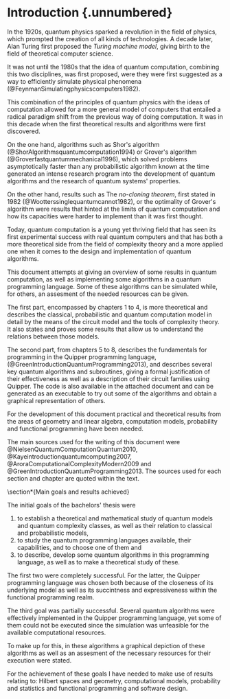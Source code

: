 # Introduction {.unnumbered}

<!--Antecedentes-->

In the 1920s, quantum physics sparked a revolution in the field of physics, which prompted the creation of all kinds of technologies. A decade later, Alan Turing first proposed the *Turing machine model*, giving birth to the field of theoretical computer science.

It was not until the 1980s that the idea of quantum computation, combining this two disciplines, was first proposed, were they were first suggested as a way to efficiently simulate physical phenomena (@FeynmanSimulatingphysicscomputers1982).

This combination of the principles of quantum physics with the ideas of computation allowed for a more general model of computers that entailed a radical paradigm shift from the previous way of doing computation.
It was in this decade when the first theoretical results and algorithms were first discovered.

On the one hand, algorithms such as Shor's algorithm (@ShorAlgorithmsquantumcomputation1994) or Grover's algorithm (@Groverfastquantummechanical1996), which solved problems asymptotically faster than any probabilistic algorithm known at the time generated an intense research program into the development of quantum algorithms and the research of quantum systems' properties.

On the other hand, results such as The *no-cloning theorem*, first stated in 1982 (@Wootterssinglequantumcannot1982), or the optimality of Grover's algorithm were results that hinted at the limits of quantum computation and how its capacities were harder to implement than it was first thought.

Today, quantum computation is a young yet thriving field that has seen its first experimental success with real quantum computers and that has both a more theoretical side from the field of complexity theory and a more applied one when it comes to the design and implementation of quantum algorithms.

<!--Descripción del problema-->
<!--Sintetizar el contenido de la memoria-->

This document attempts at giving an overview of some results in quantum computation, as well as implementing some algorithms in a quantum programming language.
Some of these algorithms can be simulated while, for others, an assesment of the needed resources can be given.

The first part, encompassed by chapters 1 to 4, is more theoretical and describes the classical, probabilistic and quantum computation model in detail by the means of the circuit model and the tools of complexity theory.
It also states and proves some results that allow us to understand the relations between those models.

The second part, from chapters 5 to 8, describes the fundamentals for programming in the Quipper programming language, (@GreenIntroductionQuantumProgramming2013), and describes several key quantum algorithms and subroutines, giving a formal justification of their effectiveness as well as a description of their circuit families using Quipper. The code is also available in the attached document and can be generated as an executable to try out some of the algorithms and obtain a graphical representation of others.

<!--Técnicas y áreas matemática y conceptos informáticos utilizados-->

For the development of this document practical and theoretical results from the areas of geometry and linear algebra, computation models, probability and functional programming have been needed.

The main sources used for the writing of this document were @NielsenQuantumComputationQuantum2010, @Kayeintroductionquantumcomputing2007, @AroraComputationalComplexityModern2009 and @GreenIntroductionQuantumProgramming2013.
The sources used for each section and chapter are quoted within the text.


\section*{Main goals and results achieved}

<!--Objetivos inicialmente previstos-->

The initial goals of the bachelors' thesis were

1. to establish a theoretical and mathematical study of quantum models and quantum complexity classes, as well as their relation to classical and probabilistic models,
2. to study the quantum programming languages available, their capabilities, and to choose one of them and
3. to describe, develop some quantum algorithms in this programming language, as well as to make a theoretical study of these.

<!--Objetivos alcanzados-->

The first two  were completely successful.
For the latter, the Quipper programming language was chosen both because of the closeness of its underlying model as well as its succintness and expressiveness within the functional programming realm.

The third goal was partially successful.
Several quantum algorithms were effectively implemented in the Quipper programming language, yet some of them could not be executed since the simulation was unfeasible for the available computational resources.

To make up for this, in these algorithms a graphical depiction of these algorithms as well as an assesment of the necessary resources for their execution were stated.

<!--Aspectos formativos previos utilizados-->

For the achievement of these goals I have needed to make use of results relating to: Hilbert spaces and geometry, computational models, probability and statistics and functional programming and software design.
